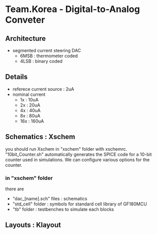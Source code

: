 # Team.Korea - Digital-to-Analog Conveter
## Architecture
- segmented current steering DAC
  - 6MSB : thermometer coded
  - 4LSB : binary coded
## Details
- referece current source : 2uA
- nominal current
  - 1x : 10uA
  - 2x : 20uA
  - 4x : 40uA
  - 8x : 80uA
  - 16x : 160uA
## Schematics : Xschem
you should run Xschem in "xschem" folder with xschemrc.  
"10bit_Counter.sh" automatically generates the SPICE code for a 10-bit counter used in simulations. We can configure various options for the counter.
### in "xschem" folder
there are
- "dac_[name].sch" files : schematics 
- "std_cell" folder : symbols for standard cell library of GF180MCU
- "tb" folder : testbenches to simulate each blocks
## Layouts : Klayout
